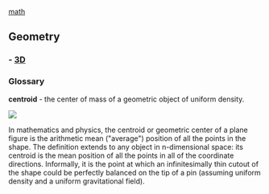 [math](index.md)

## Geometry

### - [3D](../cg/3D.md)


### Glossary
**centroid** - the center of mass of a geometric object of uniform density.

<img src='https://upload.wikimedia.org/wikipedia/commons/5/5e/Triangle.Centroid.svg'/>

In mathematics and physics, the centroid or geometric center of a plane figure is the arithmetic mean ("average") position of all the points in the shape. The definition extends to any object in n-dimensional space: its centroid is the mean position of all the points in all of the coordinate directions. Informally, it is the point at which an infinitesimally thin cutout of the shape could be perfectly balanced on the tip of a pin (assuming uniform density and a uniform gravitational field).
